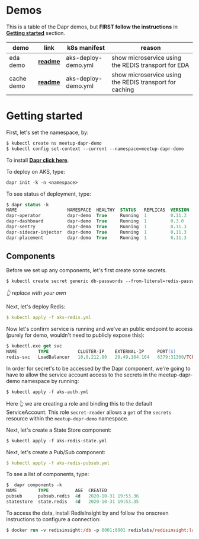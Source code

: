 # Demos

This is a table of the Dapr demos, but **FIRST follow the instructions** in [**Getting started**](#getting-started) section.

| demo | link | k8s manifest | reason |
|------|------|--------------|--------|
| eda demo | [**readme**](eda/README.md) | aks-deploy-demo.yml | show microservice using the REDIS transport for EDA |
| cache demo | [**readme**](cache/README.md) | aks-deploy-demo.yml | show microservice using the REDIS transport for caching  |


# Getting started

First, let's set the namespace, by:

```ps
$ kubectl create ns meetup-dapr-demo
$ kubectl config set-context --current --namespace=meetup-dapr-demo
```

To install [**Dapr click here**](https://docs.dapr.io/getting-started/install-dapr/).

To deploy on AKS, type:

```ps
dapr init -k -n <namespace>
``` 

To see status of deployment, type:
```ps
$ dapr status -k
NAME                   NAMESPACE  HEALTHY  STATUS   REPLICAS  VERSION  AGE  CREATED
dapr-operator          dapr-demo  True     Running  1         0.11.3   4d   2020-10-31 19:45.29
dapr-dashboard         dapr-demo  True     Running  1         0.3.0    4d   2020-10-31 19:45.29
dapr-sentry            dapr-demo  True     Running  1         0.11.3   4d   2020-10-31 19:45.29
dapr-sidecar-injector  dapr-demo  True     Running  1         0.11.3   4d   2020-10-31 19:45.29
dapr-placement         dapr-demo  True     Running  1         0.11.3   4d   2020-10-31 19:45.29
```

## Components

Before we set up any components, let's first create some secrets.

```ps
$ kubectl create secret generic db-passwords --from-literal=redis-password='<password>'
```
_👆 replace <password> with your own_

Next, let's deploy Redis:

```yml
$ kubectl apply -f aks-redis.yml
```

Now let's confirm service is running and we've an public endpoint to access (purely for demo, wouldn't need to publicly expose this):
```ps
$ kubectl.exe get svc
NAME        TYPE           CLUSTER-IP    EXTERNAL-IP     PORT(S)          AGE
redis-svc   LoadBalancer   10.0.212.80   20.49.164.164   6379:31300/TCP   16s
```

In order for secret's to be accessed by the Dapr component, we're going to have to allow the service account access to the secrets in the meetup-dapr-demo namespace by running:

```ps
$ kubectl apply -f aks-auth.yml
```
Here 👆 we are creating a role and binding this to the default ServiceAccount.  This role `secret-reader` allows a `get` of the `secrets` resource within the `meetup-depr-demo` namespace.


Next, let's create a State Store component:

```ps
$ kubectl apply -f aks-redis-state.yml
```

Next, let's create a Pub/Sub component:

```yml
$ kubectl apply -f aks-redis-pubsub.yml
```

To see a list of components, type:
```ps
$  dapr components -k
NAME        TYPE          AGE  CREATED
pubsub      pubsub.redis  4d   2020-10-31 19:53.36
statestore  state.redis   4d   2020-10-31 19:53.35
```

To access the data, install RedisInsight by and follow the onscreen instructions to configure a connection:
```ps
$ docker run -v redisinsight:/db -p 8001:8001 redislabs/redisinsight:latest
```